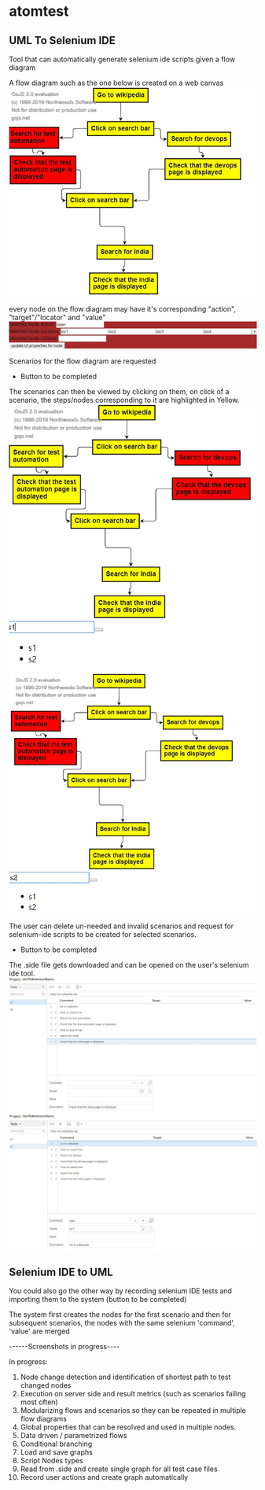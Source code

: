 # atomtest

## UML To Selenium IDE ##

Tool that can automatically generate selenium ide scripts given a flow diagram

A flow diagram such as the one below is created on a web canvas
![alt text](https://github.com/dineshgaglani/atomtest/blob/master/DocumentationImages/graph.JPG)

every node on the flow diagram may have it's corresponding "action", "target"/"locator" and "value"
![alt text](https://github.com/dineshgaglani/atomtest/blob/master/DocumentationImages/NodeProperties.JPG)


Scenarios for the flow diagram are requested
- Button to be completed

The scenarios can then be viewed by clicking on them, on click of a scenario, the steps/nodes corresponding to it are
highlighted in Yellow.
![alt text](https://github.com/dineshgaglani/atomtest/blob/master/DocumentationImages/S1Scenario.JPG)
![alt text](https://github.com/dineshgaglani/atomtest/blob/master/DocumentationImages/S2Scenario.JPG)

The user can delete un-needed and invalid scenarios and request for selenium-ide scripts to be created for selected scenarios.
- Button to be completed

The .side file gets downloaded and can be opened on the user's selenium ide tool.
![alt text](https://github.com/dineshgaglani/atomtest/blob/master/DocumentationImages/S1Side.JPG)
![alt text](https://github.com/dineshgaglani/atomtest/blob/master/DocumentationImages/S2Side.JPG)


## Selenium IDE to UML ##

You could also go the other way by recording selenium IDE tests and importing them to the system (button to be completed)

The system first creates the nodes for the first scenario and then for subsequent scenarios, the nodes with the same selenium 'command', 'value' are merged

------Screenshots in progress----


In progress:
1. Node change detection and identification of shortest path to test changed nodes
2. Execution on server side and result metrics (such as scenarios failing most often)
3. Modularizing flows and scenarios so they can be repeated in multiple flow diagrams
4. Global properties that can be resolved and used in multiple nodes.
5. Data driven / parametrized flows
6. Conditional branching
7. Load and save graphs
8. Script Nodes types
9. Read from .side and create single graph for all test case files
10. Record user actions and create graph automatically


